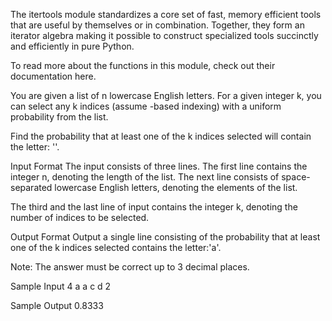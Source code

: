 The itertools module standardizes a core set of fast, memory efficient tools that are useful by themselves or in combination. Together, they form an iterator algebra making it possible to construct specialized tools succinctly and efficiently in pure Python.

To read more about the functions in this module, check out their documentation here.

You are given a list of n lowercase English letters. For a given integer k, you can select any k indices (assume -based indexing) with a uniform probability from the list.

Find the probability that at least one of the k indices selected will contain the letter: ''.

Input Format
The input consists of three lines. The first line contains the integer n, denoting the length of the list. The next line consists of  space-separated lowercase English letters, denoting the elements of the list.

The third and the last line of input contains the integer k, denoting the number of indices to be selected.

Output Format
Output a single line consisting of the probability that at least one of the k indices selected contains the letter:'a'.

Note: The answer must be correct up to 3 decimal places.

Sample Input
4 
a a c d
2

Sample Output
0.8333

